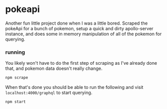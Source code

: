 # pokeapi

Another fun little project done when I was a little bored. Scraped the pokeApi for a bunch of pokemon, setup a quick and dirty apollo-server instance, and does some in memory manipulation of all of the pokemon for querying.

### running

You likely won't have to do the first step of scraping as I've already done that, and pokemon data doesn't really change.

```sh
npm scrape
```

When that's done you should be able to run the following and visit `localhost:4000/graphql` to start querying.

```sh
npm start
```
